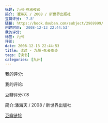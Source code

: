 ```yaml
---
标题: 九州·死者夜谈
简介: 潘海天 / 2008 / 新世界出版社
豆瓣评分: '7.8'
链接: https://book.douban.com/subject/2969999/
创建时间: '2008-12-13 22:44:53'
我的评分:
标签: 九州
评论:
date: 2008-12-13 22:44:53
title: 读过 - 九州·死者夜谈
tags: [读书]
categories: [九州]
---
```


我的评分:

我的评论:

豆瓣评分:7.8

简介:潘海天 / 2008 / 新世界出版社

[豆瓣链接](https://book.douban.com/subject/2969999/)

